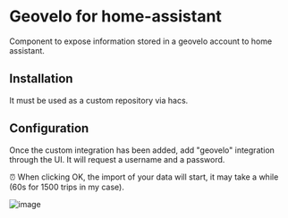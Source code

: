 # Geovelo for home-assistant

Component to expose information stored in a geovelo account to home assistant.

## Installation

It must be used as a custom repository via hacs.

## Configuration

Once the custom integration has been added, add "geovelo" integration through the UI. It will request a username and a password.

⏰ When clicking OK, the import of your data will start, it may take a while (60s for 1500 trips in my case).

![image](https://github.com/kamaradclimber/geovelo-homeassistant/assets/503537/e6549c7a-13ca-4d54-b7cb-3436be564c11)
